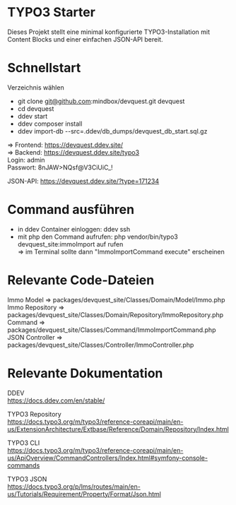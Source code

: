 # TYPO3 Starter

Dieses Projekt stellt eine minimal konfigurierte TYPO3-Installation mit Content Blocks und einer einfachen JSON-API bereit.

# Schnellstart

Verzeichnis wählen
- git clone git@github.com:mindbox/devquest.git devquest
- cd devquest
- ddev start
- ddev composer install
- ddev import-db --src=.ddev/db_dumps/devquest_db_start.sql.gz

=> Frontend: https://devquest.ddev.site/  
=> Backend: https://devquest.ddev.site/typo3  
Login: admin  
Passwort: 8nJAW>NQsf@V3CiUiC_!  

JSON-API: https://devquest.ddev.site/?type=171234  

# Command ausführen
- in ddev Container einloggen: ddev ssh
- mit php den Command aufrufen: php vendor/bin/typo3 devquest_site:immoImport auf rufen  
=> im Terminal sollte dann "ImmoImportCommand execute" erscheinen

# Relevante Code-Dateien
Immo Model => packages/devquest_site/Classes/Domain/Model/Immo.php  
Immo Repository => packages/devquest_site/Classes/Domain/Repository/ImmoRepository.php  
Command => packages/devquest_site/Classes/Command/ImmoImportCommand.php  
JSON Controller => packages/devquest_site/Classes/Controller/ImmoController.php  

# Relevante Dokumentation
DDEV  
https://docs.ddev.com/en/stable/  

TYPO3 Repository  
https://docs.typo3.org/m/typo3/reference-coreapi/main/en-us/ExtensionArchitecture/Extbase/Reference/Domain/Repository/Index.html  

TYPO3 CLI  
https://docs.typo3.org/m/typo3/reference-coreapi/main/en-us/ApiOverview/CommandControllers/Index.html#symfony-console-commands  

TYPO3 JSON  
https://docs.typo3.org/p/lms/routes/main/en-us/Tutorials/Requirement/Property/Format/Json.html  
